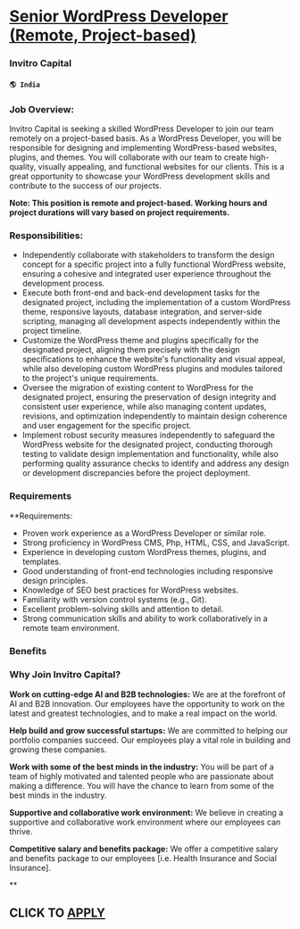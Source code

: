 # [Senior WordPress Developer (Remote, Project-based)](https://www.remotewlb.com/apply/senior-wordpress-developer-remote-project-based)  
### Invitro Capital  
#### `🌎 India`  

### Job Overview:

Invitro Capital is seeking a skilled WordPress Developer to join our team remotely on a project-based basis. As a WordPress Developer, you will be responsible for designing and implementing WordPress-based websites, plugins, and themes. You will collaborate with our team to create high-quality, visually appealing, and functional websites for our clients. This is a great opportunity to showcase your WordPress development skills and contribute to the success of our projects.

 **Note: This position is remote and project-based. Working hours and project durations will vary based on project requirements.**

### Responsibilities:

  * Independently collaborate with stakeholders to transform the design concept for a specific project into a fully functional WordPress website, ensuring a cohesive and integrated user experience throughout the development process.
  * Execute both front-end and back-end development tasks for the designated project, including the implementation of a custom WordPress theme, responsive layouts, database integration, and server-side scripting, managing all development aspects independently within the project timeline.
  * Customize the WordPress theme and plugins specifically for the designated project, aligning them precisely with the design specifications to enhance the website's functionality and visual appeal, while also developing custom WordPress plugins and modules tailored to the project's unique requirements.
  * Oversee the migration of existing content to WordPress for the designated project, ensuring the preservation of design integrity and consistent user experience, while also managing content updates, revisions, and optimization independently to maintain design coherence and user engagement for the specific project.
  * Implement robust security measures independently to safeguard the WordPress website for the designated project, conducting thorough testing to validate design implementation and functionality, while also performing quality assurance checks to identify and address any design or development discrepancies before the project deployment.

### Requirements

 **Requirements:

  * Proven work experience as a WordPress Developer or similar role.
  * Strong proficiency in WordPress CMS, Php, HTML, CSS, and JavaScript.
  * Experience in developing custom WordPress themes, plugins, and templates.
  * Good understanding of front-end technologies including responsive design principles.
  * Knowledge of SEO best practices for WordPress websites.
  * Familiarity with version control systems (e.g., Git).
  * Excellent problem-solving skills and attention to detail.
  * Strong communication skills and ability to work collaboratively in a remote team environment.

### Benefits

### Why Join Invitro Capital?

 **Work on cutting-edge AI and B2B technologies:** We are at the forefront of AI and B2B innovation. Our employees have the opportunity to work on the latest and greatest technologies, and to make a real impact on the world.

 **Help build and grow successful startups:** We are committed to helping our portfolio companies succeed. Our employees play a vital role in building and growing these companies.

 **Work with some of the best minds in the industry:** You will be part of a team of highly motivated and talented people who are passionate about making a difference. You will have the chance to learn from some of the best minds in the industry.

 **Supportive and collaborative work environment:** We believe in creating a supportive and collaborative work environment where our employees can thrive.

 **Competitive salary and benefits package:** We offer a competitive salary and benefits package to our employees [i.e. Health Insurance and Social Insurance].

**

  
## CLICK TO [APPLY](https://www.remotewlb.com/apply/senior-wordpress-developer-remote-project-based)

